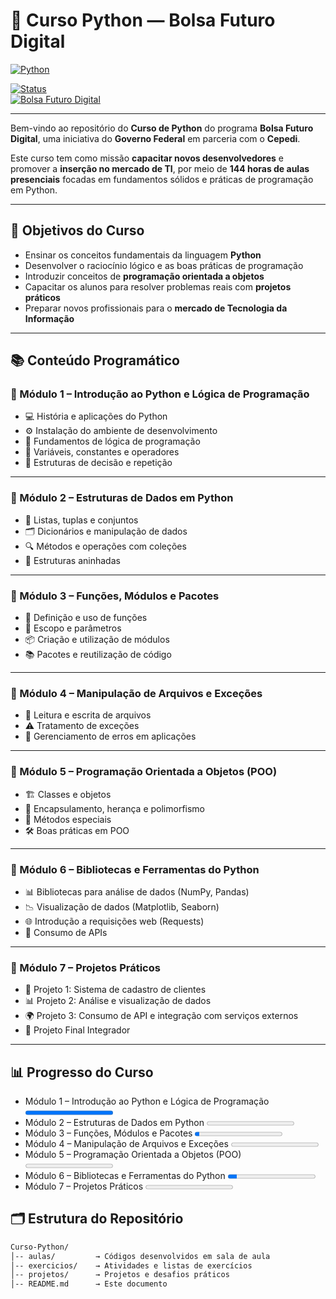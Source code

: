 # 🐍 Curso Python — Bolsa Futuro Digital  

[![Python](https://img.shields.io/badge/Python-3.x-blue.svg?logo=python)](https://www.python.org/)  
 
[![Status](https://img.shields.io/badge/status-Em%20Desenvolvimento-orange)]()  
[![Bolsa Futuro Digital](https://img.shields.io/badge/Programa-Bolsa%20Futuro%20Digital-9cf)]()  

---

Bem-vindo ao repositório do **Curso de Python** do programa **Bolsa Futuro Digital**, uma iniciativa do **Governo Federal** em parceria com o **Cepedi**.  

Este curso tem como missão **capacitar novos desenvolvedores** e promover a **inserção no mercado de TI**, por meio de **144 horas de aulas presenciais** focadas em fundamentos sólidos e práticas de programação em Python.  

---

## 🎯 Objetivos do Curso  
- Ensinar os conceitos fundamentais da linguagem **Python**  
- Desenvolver o raciocínio lógico e as boas práticas de programação  
- Introduzir conceitos de **programação orientada a objetos**  
- Capacitar os alunos para resolver problemas reais com **projetos práticos**  
- Preparar novos profissionais para o **mercado de Tecnologia da Informação**  

---

## 📚 Conteúdo Programático  

### 🔹 Módulo 1 – Introdução ao Python e Lógica de Programação  
- 💻 História e aplicações do Python  
- ⚙️ Instalação do ambiente de desenvolvimento  
- 📐 Fundamentos de lógica de programação  
- 🧮 Variáveis, constantes e operadores  
- 🔄 Estruturas de decisão e repetição  

---

### 🔹 Módulo 2 – Estruturas de Dados em Python  
- 📂 Listas, tuplas e conjuntos  
- 🗂️ Dicionários e manipulação de dados  
- 🔍 Métodos e operações com coleções  
- 🔄 Estruturas aninhadas  

---

### 🔹 Módulo 3 – Funções, Módulos e Pacotes  
- 🧩 Definição e uso de funções  
- 🔗 Escopo e parâmetros  
- 📦 Criação e utilização de módulos  
- 📚 Pacotes e reutilização de código  

---

### 🔹 Módulo 4 – Manipulação de Arquivos e Exceções  
- 📑 Leitura e escrita de arquivos  
- ⚠️ Tratamento de exceções  
- 📝 Gerenciamento de erros em aplicações  

---

### 🔹 Módulo 5 – Programação Orientada a Objetos (POO)  
- 🏗️ Classes e objetos  
- 🔐 Encapsulamento, herança e polimorfismo  
- 🔄 Métodos especiais  
- 🛠️ Boas práticas em POO  

---

### 🔹 Módulo 6 – Bibliotecas e Ferramentas do Python  
- 📊 Bibliotecas para análise de dados (NumPy, Pandas)  
- 📉 Visualização de dados (Matplotlib, Seaborn)  
- 🌐 Introdução a requisições web (Requests)  
- 🔗 Consumo de APIs  

---

### 🔹 Módulo 7 – Projetos Práticos  
- 🛒 Projeto 1: Sistema de cadastro de clientes  
- 📊 Projeto 2: Análise e visualização de dados  
- 🌍 Projeto 3: Consumo de API e integração com serviços externos  
- 🧾 Projeto Final Integrador  

---

## 📊 Progresso do Curso
- Módulo 1 – Introdução ao Python e Lógica de Programação <progress value="100" max="100"></progress>
- Módulo 2 – Estruturas de Dados em Python <progress value="0" max="100"></progress> 
- Módulo 3 – Funções, Módulos e Pacotes <progress value="5" max="100"></progress>  
- Módulo 4 – Manipulação de Arquivos e Exceções <progress value="0" max="100"></progress>   
- Módulo 5 – Programação Orientada a Objetos (POO) <progress value="0" max="100"></progress>  
- Módulo 6 – Bibliotecas e Ferramentas do Python <progress value="10" max="100"></progress>  
- Módulo 7 – Projetos Práticos <progress value="0" max="100"></progress>  

## 🗂 Estrutura do Repositório  
```bash
Curso-Python/
│-- aulas/         → Códigos desenvolvidos em sala de aula
│-- exercicios/    → Atividades e listas de exercícios
│-- projetos/      → Projetos e desafios práticos
│-- README.md      → Este documento

